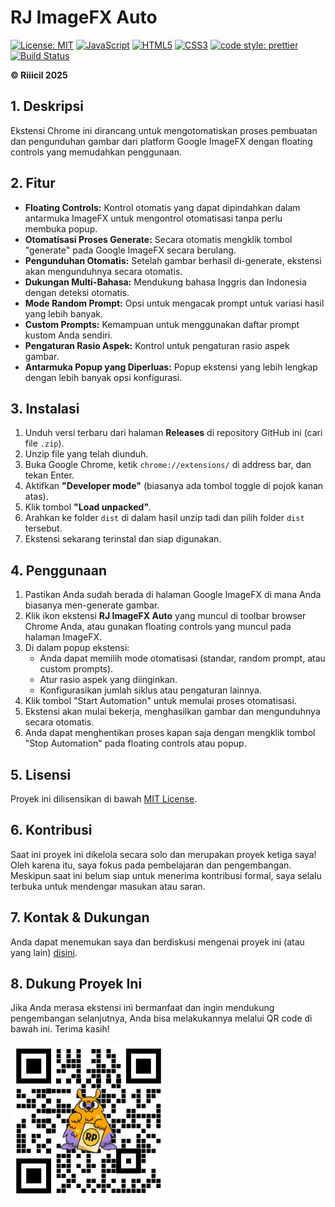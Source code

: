 # RJ ImageFX Auto

[![License: MIT](https://img.shields.io/badge/License-MIT-yellow.svg)](LICENSE)
[![JavaScript](https://img.shields.io/badge/Language-JavaScript-F7DF1E?logo=javascript&logoColor=black)](https://developer.mozilla.org/en-US/docs/Web/JavaScript)
[![HTML5](https://img.shields.io/badge/Language-HTML5-E34F26?logo=html5&logoColor=white)](https://developer.mozilla.org/en-US/docs/Web/Guide/HTML/HTML5)
[![CSS3](https://img.shields.io/badge/Language-CSS3-1572B6?logo=css3&logoColor=white)](https://developer.mozilla.org/en-US/docs/Web/CSS)
[![code style: prettier](https://img.shields.io/badge/code_style-prettier-ff69b4.svg)](https://prettier.io)
[![Build Status](https://img.shields.io/badge/build-passing-brightgreen.svg)](https://example.com/build-status) <!-- Placeholder -->

**© Riiicil 2025**

## 1. Deskripsi

Ekstensi Chrome ini dirancang untuk mengotomatiskan proses pembuatan dan pengunduhan gambar dari platform Google ImageFX dengan floating controls yang memudahkan penggunaan.

## 2. Fitur

*   **Floating Controls:** Kontrol otomatis yang dapat dipindahkan dalam antarmuka ImageFX untuk mengontrol otomatisasi tanpa perlu membuka popup.
*   **Otomatisasi Proses Generate:** Secara otomatis mengklik tombol "generate" pada Google ImageFX secara berulang.
*   **Pengunduhan Otomatis:** Setelah gambar berhasil di-generate, ekstensi akan mengunduhnya secara otomatis.
*   **Dukungan Multi-Bahasa:** Mendukung bahasa Inggris dan Indonesia dengan deteksi otomatis.
*   **Mode Random Prompt:** Opsi untuk mengacak prompt untuk variasi hasil yang lebih banyak.
*   **Custom Prompts:** Kemampuan untuk menggunakan daftar prompt kustom Anda sendiri.
*   **Pengaturan Rasio Aspek:** Kontrol untuk pengaturan rasio aspek gambar.
*   **Antarmuka Popup yang Diperluas:** Popup ekstensi yang lebih lengkap dengan lebih banyak opsi konfigurasi.

## 3. Instalasi

1.  Unduh versi terbaru dari halaman **Releases** di repository GitHub ini (cari file `.zip`).
2.  Unzip file yang telah diunduh.
3.  Buka Google Chrome, ketik `chrome://extensions/` di address bar, dan tekan Enter.
4.  Aktifkan **"Developer mode"** (biasanya ada tombol toggle di pojok kanan atas).
5.  Klik tombol **"Load unpacked"**.
6.  Arahkan ke folder `dist` di dalam hasil unzip tadi dan pilih folder `dist` tersebut.
7.  Ekstensi sekarang terinstal dan siap digunakan.

## 4. Penggunaan

1.  Pastikan Anda sudah berada di halaman Google ImageFX di mana Anda biasanya men-generate gambar.
2.  Klik ikon ekstensi **RJ ImageFX Auto** yang muncul di toolbar browser Chrome Anda, atau gunakan floating controls yang muncul pada halaman ImageFX.
3.  Di dalam popup ekstensi:
    *   Anda dapat memilih mode otomatisasi (standar, random prompt, atau custom prompts).
    *   Atur rasio aspek yang diinginkan.
    *   Konfigurasikan jumlah siklus atau pengaturan lainnya.
4.  Klik tombol "Start Automation" untuk memulai proses otomatisasi.
5.  Ekstensi akan mulai bekerja, menghasilkan gambar dan mengunduhnya secara otomatis.
6.  Anda dapat menghentikan proses kapan saja dengan mengklik tombol "Stop Automation" pada floating controls atau popup.

## 5. Lisensi

Proyek ini dilisensikan di bawah [MIT License](LICENSE).

## 6. Kontribusi

Saat ini proyek ini dikelola secara solo dan merupakan proyek ketiga saya! Oleh karena itu, saya fokus pada pembelajaran dan pengembangan. Meskipun saat ini belum siap untuk menerima kontribusi formal, saya selalu terbuka untuk mendengar masukan atau saran.

## 7. Kontak & Dukungan

Anda dapat menemukan saya dan berdiskusi mengenai proyek ini (atau yang lain) [disini](https://s.id/rj_auto_metadata).

## 8. Dukung Proyek Ini

Jika Anda merasa ekstensi ini bermanfaat dan ingin mendukung pengembangan selanjutnya, Anda bisa melakukannya melalui QR code di bawah ini. Terima kasih!

![Support QR Code](icons/qr.jpg)